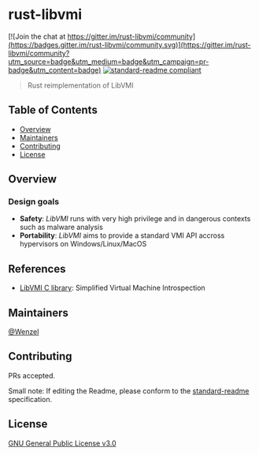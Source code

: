 # rust-libvmi

[![Join the chat at https://gitter.im/rust-libvmi/community](https://badges.gitter.im/rust-libvmi/community.svg)](https://gitter.im/rust-libvmi/community?utm_source=badge&utm_medium=badge&utm_campaign=pr-badge&utm_content=badge)
[![standard-readme compliant](https://img.shields.io/badge/readme%20style-standard-brightgreen.svg?style=flat-square)](https://github.com/RichardLitt/standard-readme)

> Rust reimplementation of LibVMI

## Table of Contents

- [Overview](#overview)
- [Maintainers](#maintainers)
- [Contributing](#contributing)
- [License](#license)

## Overview

### Design goals

- **Safety**: _LibVMI_ runs with very high privilege and in dangerous contexts
  such as malware analysis
- **Portability**: _LibVMI_ aims to provide a standard VMI API accross hypervisors
  on Windows/Linux/MacOS


## References

- [LibVMI C library](https://github.com/libvmi/libvmi): Simplified Virtual Machine Introspection

## Maintainers

[@Wenzel](https://github.com/Wenzel)

## Contributing

PRs accepted.

Small note: If editing the Readme, please conform to the [standard-readme](https://github.com/RichardLitt/standard-readme) specification.

## License

[GNU General Public License v3.0](https://github.com/Wenzel/pyvmidbg/blob/master/LICENSE)

